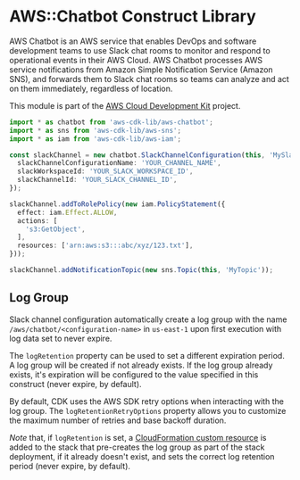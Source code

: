 # AWS::Chatbot Construct Library


AWS Chatbot is an AWS service that enables DevOps and software development teams to use Slack chat rooms to monitor and respond to operational events in their AWS Cloud. AWS Chatbot processes AWS service notifications from Amazon Simple Notification Service (Amazon SNS), and forwards them to Slack chat rooms so teams can analyze and act on them immediately, regardless of location.

This module is part of the [AWS Cloud Development Kit](https://github.com/aws/aws-cdk) project.

```ts
import * as chatbot from 'aws-cdk-lib/aws-chatbot';
import * as sns from 'aws-cdk-lib/aws-sns';
import * as iam from 'aws-cdk-lib/aws-iam';

const slackChannel = new chatbot.SlackChannelConfiguration(this, 'MySlackChannel', {
  slackChannelConfigurationName: 'YOUR_CHANNEL_NAME',
  slackWorkspaceId: 'YOUR_SLACK_WORKSPACE_ID',
  slackChannelId: 'YOUR_SLACK_CHANNEL_ID',
});

slackChannel.addToRolePolicy(new iam.PolicyStatement({
  effect: iam.Effect.ALLOW,
  actions: [
    's3:GetObject',
  ],
  resources: ['arn:aws:s3:::abc/xyz/123.txt'],
}));

slackChannel.addNotificationTopic(new sns.Topic(this, 'MyTopic'));
```

## Log Group

Slack channel configuration automatically create a log group with the name `/aws/chatbot/<configuration-name>` in `us-east-1` upon first execution with
log data set to never expire.

The `logRetention` property can be used to set a different expiration period. A log group will be created if not already exists.
If the log group already exists, it's expiration will be configured to the value specified in this construct (never expire, by default).

By default, CDK uses the AWS SDK retry options when interacting with the log group. The `logRetentionRetryOptions` property
allows you to customize the maximum number of retries and base backoff duration.

*Note* that, if `logRetention` is set, a [CloudFormation custom
resource](https://docs.aws.amazon.com/AWSCloudFormation/latest/UserGuide/aws-resource-cfn-customresource.html) is added
to the stack that pre-creates the log group as part of the stack deployment, if it already doesn't exist, and sets the
correct log retention period (never expire, by default).
